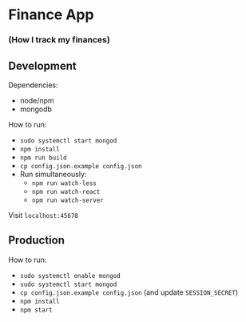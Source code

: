 # Finance App
### (How I track my finances)

## Development

Dependencies:
* node/npm
* mongodb

How to run:
* `sudo systemctl start mongod`
* `npm install`
* `npm run build`
* `cp config.json.example config.json`
* Run simultaneously:
  * `npm run watch-less`
  * `npm run watch-react`
  * `npm run watch-server`

Visit `localhost:45678`

## Production

How to run:
* `sudo systemctl enable mongod`
* `sudo systemctl start mongod`
* `cp config.json.example config.json` (and update `SESSION_SECRET`)
* `npm install`
* `npm start`
